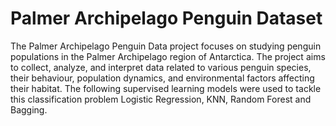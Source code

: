 # Palmer Archipelago Penguin Dataset
The Palmer Archipelago Penguin Data project focuses on studying penguin populations in the Palmer Archipelago region of Antarctica. The project aims to collect, analyze, and interpret data related to various penguin species, their behaviour, population dynamics, and environmental factors affecting their habitat. The following supervised learning models were used to tackle this classification problem Logistic Regression, KNN, Random Forest and Bagging.
